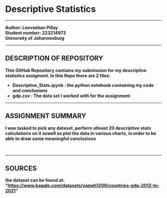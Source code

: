 # Descriptive Statistics
<hr>
<b>Author:<b/> Leevashan Pillay <br/>
<b>Student number:<b/> 223214973 <br/>
<b> University of Johannesburg</b> <br/>
<hr>

## DESCRIPTION OF REPOSITORY<br/>
This GitHub Repository contains my submission for my descriptive statisitcs assigment.
In this Repo there are 2 files:
* Descriptive_Stats.ipynb : the python notebook containing my code and conclusions
* gdp.csv : The data set I worked with for the assignment
<hr>

## ASSIGNMENT SUMMARY<br/>
<p>I was tasked to pick any dataset, perform atleast 20 descriptive stats calculations on it aswell as plot the data in various charts, in order to be able to draw some meaningful conclusions</p><br/>
<hr>

## SOURCES
the dataset can be found at:
"https://www.kaggle.com/datasets/yapwh1208/countries-gdp-2012-to-2021"

